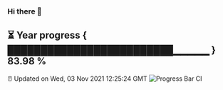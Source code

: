 ### Hi there 👋
⏳ Year progress { █████████████████████████▁▁▁▁▁ } 83.98 %
---
⏰ Updated on Wed, 03 Nov 2021 12:25:24 GMT
![Progress Bar CI](https://github.com/liununu/liununu/workflows/Progress%20Bar%20CI/badge.svg)
